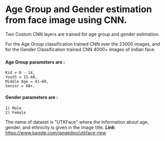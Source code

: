 # Age Group and Gender estimation from face image using CNN.

Two Custom CNN layers are trained for age group and gender estimation.

For the Age Group classification trained CNN over the 23000 images, and for the Gender Classification trained CNN 4000+ images of indian face.

###

#### Age Group parameters are :
```
Kid = 0 - 14,
Youth = 15-40,
Middle Age = 41-60,
Senior = 60+.
```
#### Gender parameters are :
```
1) Male
2) Female
```
The name of dataset is "UTKFace" where the information about age, gender, and ethnicity is given in the image title.
***Link***: https://www.kaggle.com/jangedoo/utkface-new


